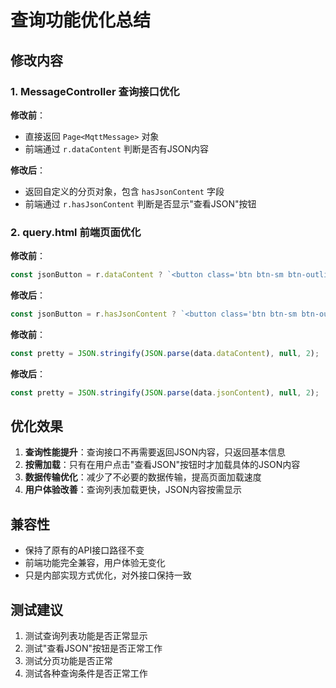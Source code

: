 # 查询功能优化总结

## 修改内容

### 1. MessageController 查询接口优化

**修改前**：
- 直接返回 `Page<MqttMessage>` 对象
- 前端通过 `r.dataContent` 判断是否有JSON内容

**修改后**：
- 返回自定义的分页对象，包含 `hasJsonContent` 字段
- 前端通过 `r.hasJsonContent` 判断是否显示"查看JSON"按钮

### 2. query.html 前端页面优化

**修改前**：
```javascript
const jsonButton = r.dataContent ? `<button class='btn btn-sm btn-outline-info' onclick='showJson(${r.id})'>查看JSON</button>` : '';
```

**修改后**：
```javascript
const jsonButton = r.hasJsonContent ? `<button class='btn btn-sm btn-outline-info' onclick='showJson(${r.id})'>查看JSON</button>` : '';
```

**修改前**：
```javascript
const pretty = JSON.stringify(JSON.parse(data.dataContent), null, 2);
```

**修改后**：
```javascript
const pretty = JSON.stringify(JSON.parse(data.jsonContent), null, 2);
```

## 优化效果

1. **查询性能提升**：查询接口不再需要返回JSON内容，只返回基本信息
2. **按需加载**：只有在用户点击"查看JSON"按钮时才加载具体的JSON内容
3. **数据传输优化**：减少了不必要的数据传输，提高页面加载速度
4. **用户体验改善**：查询列表加载更快，JSON内容按需显示

## 兼容性

- 保持了原有的API接口路径不变
- 前端功能完全兼容，用户体验无变化
- 只是内部实现方式优化，对外接口保持一致

## 测试建议

1. 测试查询列表功能是否正常显示
2. 测试"查看JSON"按钮是否正常工作
3. 测试分页功能是否正常
4. 测试各种查询条件是否正常工作
